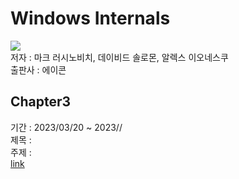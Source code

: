 # Windows Internals
![](img/cover.png)
</br> 저자 : 마크 러시노비치, 데이비드 솔로몬, 알렉스 이오네스쿠
</br> 출판사 : 에이콘

## Chapter3
기간 : 2023/03/20 ~ 2023//
</br> 제목 : 
</br> 주제 : 
</br> [link](chapter%203/SystemMechanism.md)